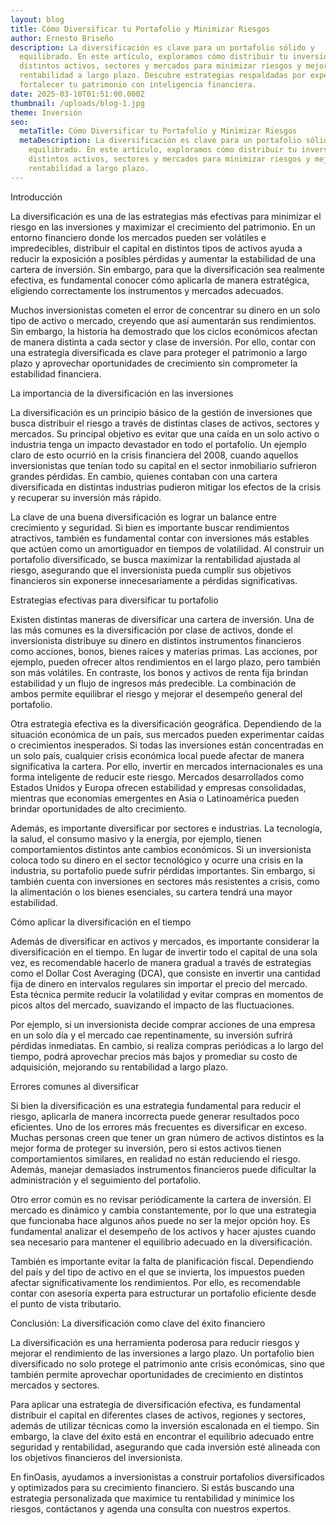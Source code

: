 ```yaml
---
layout: blog
title: Cómo Diversificar tu Portafolio y Minimizar Riesgos
author: Ernesto Briseño
description: La diversificación es clave para un portafolio sólido y
  equilibrado. En este artículo, exploramos cómo distribuir tu inversión en
  distintos activos, sectores y mercados para minimizar riesgos y mejorar tu
  rentabilidad a largo plazo. Descubre estrategias respaldadas por expertos para
  fortalecer tu patrimonio con inteligencia financiera.
date: 2025-03-10T01:51:00.000Z
thumbnail: /uploads/blog-1.jpg
theme: Inversión
seo:
  metaTitle: Cómo Diversificar tu Portafolio y Minimizar Riesgos
  metaDescription: La diversificación es clave para un portafolio sólido y
    equilibrado. En este artículo, exploramos cómo distribuir tu inversión en
    distintos activos, sectores y mercados para minimizar riesgos y mejorar tu
    rentabilidad a largo plazo.
---
```




Introducción




La diversificación es una de las estrategias más efectivas para minimizar el riesgo en las inversiones y maximizar el crecimiento del patrimonio. En un entorno financiero donde los mercados pueden ser volátiles e impredecibles, distribuir el capital en distintos tipos de activos ayuda a reducir la exposición a posibles pérdidas y aumentar la estabilidad de una cartera de inversión. Sin embargo, para que la diversificación sea realmente efectiva, es fundamental conocer cómo aplicarla de manera estratégica, eligiendo correctamente los instrumentos y mercados adecuados.




Muchos inversionistas cometen el error de concentrar su dinero en un solo tipo de activo o mercado, creyendo que así aumentarán sus rendimientos. Sin embargo, la historia ha demostrado que los ciclos económicos afectan de manera distinta a cada sector y clase de inversión. Por ello, contar con una estrategia diversificada es clave para proteger el patrimonio a largo plazo y aprovechar oportunidades de crecimiento sin comprometer la estabilidad financiera.





La importancia de la diversificación en las inversiones




La diversificación es un principio básico de la gestión de inversiones que busca distribuir el riesgo a través de distintas clases de activos, sectores y mercados. Su principal objetivo es evitar que una caída en un solo activo o industria tenga un impacto devastador en todo el portafolio. Un ejemplo claro de esto ocurrió en la crisis financiera del 2008, cuando aquellos inversionistas que tenían todo su capital en el sector inmobiliario sufrieron grandes pérdidas. En cambio, quienes contaban con una cartera diversificada en distintas industrias pudieron mitigar los efectos de la crisis y recuperar su inversión más rápido.




La clave de una buena diversificación es lograr un balance entre crecimiento y seguridad. Si bien es importante buscar rendimientos atractivos, también es fundamental contar con inversiones más estables que actúen como un amortiguador en tiempos de volatilidad. Al construir un portafolio diversificado, se busca maximizar la rentabilidad ajustada al riesgo, asegurando que el inversionista pueda cumplir sus objetivos financieros sin exponerse innecesariamente a pérdidas significativas.





Estrategias efectivas para diversificar tu portafolio




Existen distintas maneras de diversificar una cartera de inversión. Una de las más comunes es la diversificación por clase de activos, donde el inversionista distribuye su dinero en distintos instrumentos financieros como acciones, bonos, bienes raíces y materias primas. Las acciones, por ejemplo, pueden ofrecer altos rendimientos en el largo plazo, pero también son más volátiles. En contraste, los bonos y activos de renta fija brindan estabilidad y un flujo de ingresos más predecible. La combinación de ambos permite equilibrar el riesgo y mejorar el desempeño general del portafolio.




Otra estrategia efectiva es la diversificación geográfica. Dependiendo de la situación económica de un país, sus mercados pueden experimentar caídas o crecimientos inesperados. Si todas las inversiones están concentradas en un solo país, cualquier crisis económica local puede afectar de manera significativa la cartera. Por ello, invertir en mercados internacionales es una forma inteligente de reducir este riesgo. Mercados desarrollados como Estados Unidos y Europa ofrecen estabilidad y empresas consolidadas, mientras que economías emergentes en Asia o Latinoamérica pueden brindar oportunidades de alto crecimiento.




Además, es importante diversificar por sectores e industrias. La tecnología, la salud, el consumo masivo y la energía, por ejemplo, tienen comportamientos distintos ante cambios económicos. Si un inversionista coloca todo su dinero en el sector tecnológico y ocurre una crisis en la industria, su portafolio puede sufrir pérdidas importantes. Sin embargo, si también cuenta con inversiones en sectores más resistentes a crisis, como la alimentación o los bienes esenciales, su cartera tendrá una mayor estabilidad.





Cómo aplicar la diversificación en el tiempo




Además de diversificar en activos y mercados, es importante considerar la diversificación en el tiempo. En lugar de invertir todo el capital de una sola vez, es recomendable hacerlo de manera gradual a través de estrategias como el Dollar Cost Averaging (DCA), que consiste en invertir una cantidad fija de dinero en intervalos regulares sin importar el precio del mercado. Esta técnica permite reducir la volatilidad y evitar compras en momentos de picos altos del mercado, suavizando el impacto de las fluctuaciones.




Por ejemplo, si un inversionista decide comprar acciones de una empresa en un solo día y el mercado cae repentinamente, su inversión sufrirá pérdidas inmediatas. En cambio, si realiza compras periódicas a lo largo del tiempo, podrá aprovechar precios más bajos y promediar su costo de adquisición, mejorando su rentabilidad a largo plazo.





Errores comunes al diversificar




Si bien la diversificación es una estrategia fundamental para reducir el riesgo, aplicarla de manera incorrecta puede generar resultados poco eficientes. Uno de los errores más frecuentes es diversificar en exceso. Muchas personas creen que tener un gran número de activos distintos es la mejor forma de proteger su inversión, pero si estos activos tienen comportamientos similares, en realidad no están reduciendo el riesgo. Además, manejar demasiados instrumentos financieros puede dificultar la administración y el seguimiento del portafolio.




Otro error común es no revisar periódicamente la cartera de inversión. El mercado es dinámico y cambia constantemente, por lo que una estrategia que funcionaba hace algunos años puede no ser la mejor opción hoy. Es fundamental analizar el desempeño de los activos y hacer ajustes cuando sea necesario para mantener el equilibrio adecuado en la diversificación.




También es importante evitar la falta de planificación fiscal. Dependiendo del país y del tipo de activo en el que se invierta, los impuestos pueden afectar significativamente los rendimientos. Por ello, es recomendable contar con asesoría experta para estructurar un portafolio eficiente desde el punto de vista tributario.





Conclusión: La diversificación como clave del éxito financiero




La diversificación es una herramienta poderosa para reducir riesgos y mejorar el rendimiento de las inversiones a largo plazo. Un portafolio bien diversificado no solo protege el patrimonio ante crisis económicas, sino que también permite aprovechar oportunidades de crecimiento en distintos mercados y sectores.




Para aplicar una estrategia de diversificación efectiva, es fundamental distribuir el capital en diferentes clases de activos, regiones y sectores, además de utilizar técnicas como la inversión escalonada en el tiempo. Sin embargo, la clave del éxito está en encontrar el equilibrio adecuado entre seguridad y rentabilidad, asegurando que cada inversión esté alineada con los objetivos financieros del inversionista.




En finOasis, ayudamos a inversionistas a construir portafolios diversificados y optimizados para su crecimiento financiero. Si estás buscando una estrategia personalizada que maximice tu rentabilidad y minimice los riesgos, contáctanos y agenda una consulta con nuestros expertos.

